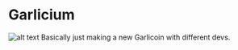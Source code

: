 # Garlicium
![alt text](https://raw.githubusercontent.com/westminsterflip/Garlicium/master/Garlicium.png)
Basically just making a new Garlicoin with different devs.
